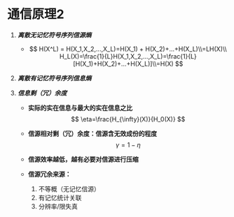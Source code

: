 # 通信原理2

1. ***离散无记忆符号序列信源熵***

   * $$
     H(X^L) = H(X_1,X_2,...,X_L)=H(X_1) + H(X_2)+...+H(X_L)\\=LH(X)\\
     H_L(X)=\frac{1}{L}H(X_1,X_2,...,X_L)=\frac{1}{L}[H(X_1)+H(X_2)+...+H(X_L)]\\=H(X)
     $$

   

2. ***离散有记忆符号序列信息熵***

3. ***信息剩（冗）余度***

   * **实际的实在信息与最大的实在信息之比**
     $$
     \eta=\frac{H_{\infty}(X)}{H_0(X)}
     $$

   * **信源相对剩（冗）余度：信源含无效成份的程度**
     $$
     \gamma=1-\eta
     $$

   * **信源效率越低，越有必要对信源进行压缩**

   * **信源冗余来源：**

     1. 不等概（无记忆信源）
     2. 有记忆统计关联
     3. 分辨率/限失真

